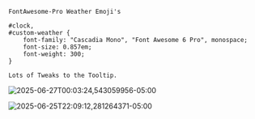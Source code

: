 ```jsonc
FontAwesome-Pro Weather Emoji's

#clock,
#custom-weather {
    font-family: "Cascadia Mono", "Font Awesome 6 Pro", monospace;
    font-size: 0.857em;
    font-weight: 300;
}

Lots of Tweaks to the Tooltip.
```

![2025-06-27T00:03:24,543059956-05:00](https://github.com/user-attachments/assets/9bda59c3-5297-4242-923f-6e73ea984ce8)


![2025-06-25T22:09:12,281264371-05:00](https://github.com/user-attachments/assets/f7cad39d-f560-4964-9d8f-3c0f9dcdf60b)
